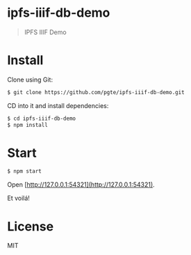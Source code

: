 # ipfs-iiif-db-demo

> IPFS IIIF Demo

# Install

Clone using Git:

```bash
$ git clone https://github.com/pgte/ipfs-iiif-db-demo.git
```

CD into it and install dependencies:

```bash
$ cd ipfs-iiif-db-demo
$ npm install
```

# Start

```bash
$ npm start
```

Open [http://127.0.0.1:54321](http://127.0.0.1:54321).

Et voilá!

# License

MIT